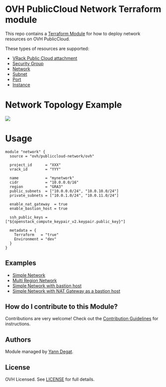 # OVH PublicCloud Network Terraform module

This repo contains a [Terraform Module](https://www.terraform.io/docs/modules/index.html "Terraform Module") for how to deploy network resources on OVH PublicCloud.

These types of resources are supported:

* [VRack Public Cloud attachment](https://www.terraform.io/docs/providers/ovh/r/vrack_publiccloud_attachment.html)
* [Security Group](https://www.terraform.io/docs/providers/openstack/r/networking_secgroup_v2.html)
* [Network](https://www.terraform.io/docs/providers/openstack/r/networking_network_v2.html)
* [Subnet](https://www.terraform.io/docs/providers/openstack/r/networking_subnet_v2.html)
* [Port](https://www.terraform.io/docs/providers/openstack/r/networking_port_v2.html)
* [Instance](https://www.terraform.io/docs/providers/openstack/r/compute_instance_v2.html)

# Network Topology Example

![](https://github.com/ovh/terraform-ovh-publiccloud-network/tree/master/network_topology_example.png?raw=true)

# Usage

```hcl
module "network" {
  source = "ovh/publiccloud-network/ovh"

  project_id      = "XXX"
  vrack_id        = "YYY"

  name            = "mynetwork"
  cidr            = "10.0.0.0/16"
  region          = "GRA3"
  public_subnets  = ["10.0.0.0/24", "10.0.10.0/24"]
  private_subnets = ["10.0.1.0/24", "10.0.11.0/24"]

  enable_nat_gateway  = true
  enable_bastion_host = true

  ssh_public_keys = ["${openstack_compute_keypair_v2.keypair.public_key}"]

  metadata = {
    Terraform   = "true"
    Environment = "dev"
  }
}
```

## Examples

* [Simple Network](https://github.com/ovh/terraform-ovh-publiccloud-network/tree/master/examples/simple/README.md)
* [Multi Region Network](https://github.com/ovh/terraform-ovh-publiccloud-network/tree/master/examples/multiregion/README.md)
* [Simple Network with bastion host](https://github.com/ovh/terraform-ovh-publiccloud-network/tree/master/examples/bastion/README.md)
* [Simple Network with NAT Gateway as a bastion host](https://github.com/ovh/terraform-ovh-publiccloud-network/tree/master/examples/natbastion/README.md)

## How do I contribute to this Module?

Contributions are very welcome! Check out the [Contribution Guidelines](https://github.com/ovh/terraform-ovh-publiccloud-network/tree/master/CONTRIBUTING.md) for instructions.

## Authors

Module managed by [Yann Degat](https://github.com/yanndegat).

## License

OVH Licensed. See [LICENSE](https://github.com/ovh/terraform-ovh-publiccloud-network/tree/master/LICENSE) for full details.

